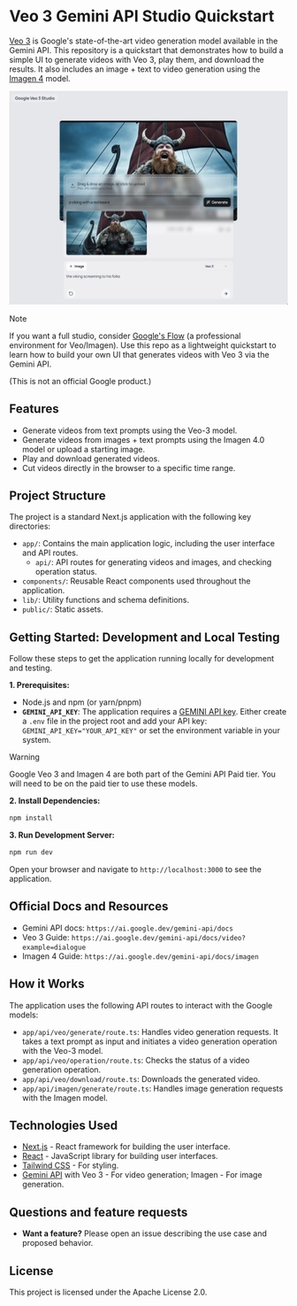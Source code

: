 # Veo 3 Gemini API Studio Quickstart

[Veo 3](https://ai.google.dev/gemini-api/docs/video) is Google's state-of-the-art video generation model available in the Gemini API. This repository is a quickstart that demonstrates how to build a simple UI to generate videos with Veo 3, play them, and download the results. It also includes an image + text to video generation using the [Imagen 4](https://ai.google.dev/gemini-api/docs/imagen) model.

![Veo 3 Studio](./public/veo3-studio.png)

> [!NOTE]  
> If you want a full studio, consider [Google's Flow](https://labs.google/fx/tools/flow) (a professional environment for Veo/Imagen). Use this repo as a lightweight quickstart to learn how to build your own UI that generates videos with Veo 3 via the Gemini API.

(This is not an official Google product.)

## Features

-   Generate videos from text prompts using the Veo-3 model.
-   Generate videos from images + text prompts using the Imagen 4.0 model or upload a starting image.
-   Play and download generated videos.
-   Cut videos directly in the browser to a specific time range.

## Project Structure

The project is a standard Next.js application with the following key directories:

-   `app/`: Contains the main application logic, including the user interface and API routes.
    -   `api/`: API routes for generating videos and images, and checking operation status.
-   `components/`: Reusable React components used throughout the application.
-   `lib/`: Utility functions and schema definitions.
-   `public/`: Static assets.

## Getting Started: Development and Local Testing

Follow these steps to get the application running locally for development and testing.

**1. Prerequisites:**

-   Node.js and npm (or yarn/pnpm)
-   **`GEMINI_API_KEY`**: The application requires a [GEMINI API key](https://aistudio.google.com/app/apikey). Either create a `.env` file in the project root and add your API key: `GEMINI_API_KEY="YOUR_API_KEY"` or set the environment variable in your system.

> [!WARNING]  
> Google Veo 3 and Imagen 4 are both part of the Gemini API Paid tier. You will need to be on the paid tier to use these models.

**2. Install Dependencies:**

```bash
npm install
```

**3. Run Development Server:**

```bash
npm run dev
```

Open your browser and navigate to `http://localhost:3000` to see the application.

## Official Docs and Resources

-   Gemini API docs: `https://ai.google.dev/gemini-api/docs`
-   Veo 3 Guide: `https://ai.google.dev/gemini-api/docs/video?example=dialogue`
-   Imagen 4 Guide: `https://ai.google.dev/gemini-api/docs/imagen`

## How it Works

The application uses the following API routes to interact with the Google models:

-   `app/api/veo/generate/route.ts`:  Handles video generation requests. It takes a text prompt as input and initiates a video generation operation with the Veo-3 model.
-   `app/api/veo/operation/route.ts`: Checks the status of a video generation operation.
-   `app/api/veo/download/route.ts`:  Downloads the generated video.
-   `app/api/imagen/generate/route.ts`: Handles image generation requests with the Imagen model.

## Technologies Used

-   [Next.js](https://nextjs.org/) - React framework for building the user interface.
-   [React](https://reactjs.org/) - JavaScript library for building user interfaces.
-   [Tailwind CSS](https://tailwindcss.com/) - For styling.
-   [Gemini API](https://ai.google.dev/gemini-api/docs) with Veo 3 - For video generation; Imagen - For image generation.

## Questions and feature requests

-   **Want a feature?** Please open an issue describing the use case and proposed behavior.

## License

This project is licensed under the Apache License 2.0.
